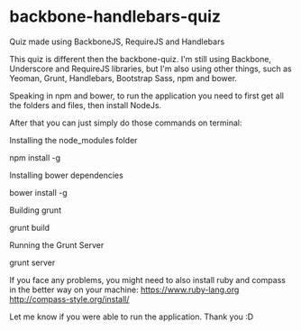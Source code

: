 backbone-handlebars-quiz
========================

Quiz made using BackboneJS, RequireJS and Handlebars

This quiz is different then the backbone-quiz. I'm still using Backbone, Underscore and RequireJS libraries, but I'm also using other things, such as Yeoman, Grunt, Handlebars, Bootstrap Sass, npm and bower.

Speaking in npm and bower, to run the application you need to first get all the folders and files, then install NodeJs.

After that you can just simply do those commands on terminal:

Installing the node_modules folder

npm install -g

Installing bower dependencies

bower install -g

Building grunt

grunt build

Running the Grunt Server

grunt server

If you face any problems, you might need to also install ruby and compass in the better way on your machine:
https://www.ruby-lang.org
http://compass-style.org/install/

Let me know if you were able to run the application. Thank you :D
